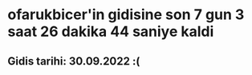 # ofarukbicer'in gidisine son 7 gun 3 saat 26 dakika 44 saniye kaldi

## Gidis tarihi: 30.09.2022 :(